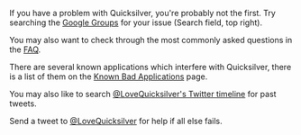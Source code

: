 If you have a problem with Quicksilver, you're probably not the first.
Try searching the [Google
Groups](http://groups.google.com/group/blacktree-quicksilver/topics?gvc=2)
for your issue (Search field, top right).

You may also want to check through the most commonly asked questions in
the [FAQ](FAQ "wikilink").

There are several known applications which interfere with Quicksilver,
there is a list of them on the [Known Bad
Applications](Known_Bad_Applications "wikilink") page.

You may also like to search [@LoveQuicksilver's Twitter
timeline](http://snapbird.org/lovequicksilver/timeline/) for past
tweets.

Send a tweet to [@LoveQuicksilver](https://twitter.com/lovequicksilver)
for help if all else fails.